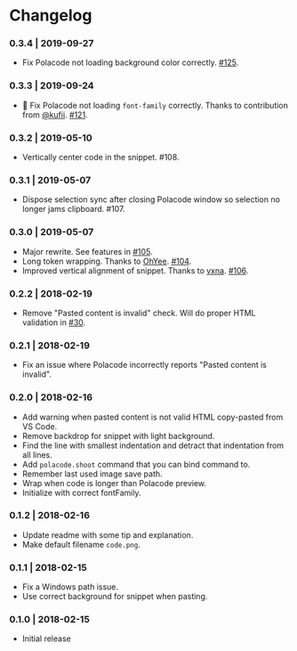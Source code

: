 # Changelog

### 0.3.4 | 2019-09-27

- Fix Polacode not loading background color correctly. [#125](https://github.com/octref/polacode/issues/125).

### 0.3.3 | 2019-09-24

- 🙌 Fix Polacode not loading `font-family` correctly. Thanks to contribution from [@kufii](https://github.com/kufii). [#121](https://github.com/octref/polacode/pull/121).

### 0.3.2 | 2019-05-10

- Vertically center code in the snippet. #108.

### 0.3.1 | 2019-05-07

- Dispose selection sync after closing Polacode window so selection no longer jams clipboard. #107.

### 0.3.0 | 2019-05-07

- Major rewrite. See features in [#105](https://github.com/octref/polacode/pull/105).
- Long token wrapping. Thanks to [OhYee](https://github.com/OhYee). [#104](https://github.com/octref/polacode/pull/104).
- Improved vertical alignment of snippet. Thanks to [vxna](https://github.com/vxna). [#106](https://github.com/octref/polacode/pull/106).

### 0.2.2 | 2018-02-19

- Remove "Pasted content is invalid" check. Will do proper HTML validation in [#30](https://github.com/octref/polacode/issues/30).

### 0.2.1 | 2018-02-19

- Fix an issue where Polacode incorrectly reports "Pasted content is invalid".

### 0.2.0 | 2018-02-16

- Add warning when pasted content is not valid HTML copy-pasted from VS Code.
- Remove backdrop for snippet with light background.
- Find the line with smallest indentation and detract that indentation from all lines.
- Add `polacode.shoot` command that you can bind command to.
- Remember last used image save path.
- Wrap when code is longer than Polacode preview.
- Initialize with correct fontFamily.

### 0.1.2 | 2018-02-16

- Update readme with some tip and explanation.
- Make default filename `code.png`.

### 0.1.1 | 2018-02-15

- Fix a Windows path issue.
- Use correct background for snippet when pasting.

### 0.1.0 | 2018-02-15

- Initial release